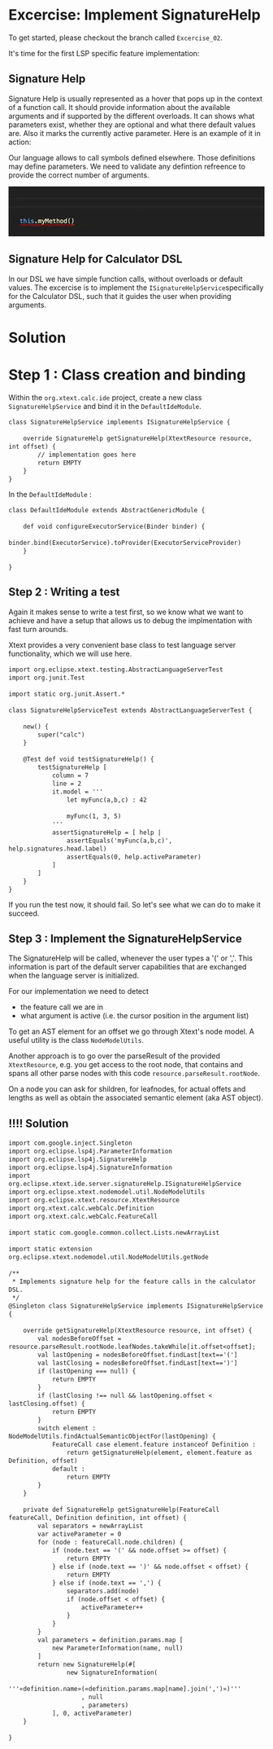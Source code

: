 # Excercise: Implement SignatureHelp

To get started, please checkout the branch called `Excercise_02`.

It's time for the first LSP specific feature implementation: 

## Signature Help

Signature Help is usually represented as a hover that pops up in the context of a function call. It should provide information about the available arguments and if supported by the different overloads. It can shows what parameters exist, whether they are optional and what there default values are. Also it marks the currently active parameter.
Here is an example of it in action:

Our language allows to call symbols defined elsewhere. Those definitions may define parameters. We need to validate any defintion refreence to provide the correct number of arguments.

![Signature Help](img/signature_help.gif)

## Signature Help for Calculator DSL

In our DSL we have simple function calls, without overloads or default values. The excercise is to implement the `ISignatureHelpService`specifically for the Calculator DSL, such that it guides the user when providing arguments.

# Solution

# Step 1 : Class creation and binding

Within the `org.xtext.calc.ide` project, create a new class `SignatureHelpService` and bind it in the `DefaultIdeModule`.

```{xtend}
class SignatureHelpService implements ISignatureHelpService {

	override SignatureHelp getSignatureHelp(XtextResource resource, int offset) {
		// implementation goes here
		return EMPTY
	}
}
```

In the `DefaultIdeModule` :
```{xtend}
class DefaultIdeModule extends AbstractGenericModule {
	
	def void configureExecutorService(Binder binder) {
		binder.bind(ExecutorService).toProvider(ExecutorServiceProvider)
	}
	
}
```

## Step 2 : Writing a test

Again it makes sense to write a test first, so we know what we want to achieve and have a setup that allows us to debug the implmentation with fast turn arounds.

Xtext provides a very convenient base class to test language server functionality, which we will use here.

```{xtend}
import org.eclipse.xtext.testing.AbstractLanguageServerTest
import org.junit.Test

import static org.junit.Assert.*

class SignatureHelpServiceTest extends AbstractLanguageServerTest {
	
	new() {
		super("calc")
	}
	
	@Test def void testSignatureHelp() {
		testSignatureHelp [
			column = 7
			line = 2
			it.model = '''
				let myFunc(a,b,c) : 42
				
				myFunc(1, 3, 5)
			'''
			assertSignatureHelp = [ help |
				assertEquals('myFunc(a,b,c)', help.signatures.head.label)
				assertEquals(0, help.activeParameter)
			]
		]
	}
}
```

If you run the test now, it should fail. So let's see what we can do to make it succeed.

## Step 3 : Implement the SignatureHelpService

The SignatureHelp will be called, whenever the user types a '(' or ','. This information is part of the default server capabilities that are exchanged when the language server is initialized.

For our implementation we need to detect
 - the feature call we are in
 - what argument is active (i.e. the cursor position in the argument list)

 To get an AST element for an offset we go through Xtext's node model. A useful utility is the class `NodeModelUtils`.

Another approach is to go over the parseResult of the provided `XtextResource`, e.g. you get access to the root node, that contains and spans all other parse nodes with this code `resource.parseResult.rootNode`.

On a node you can ask for shildren, for leafnodes, for actual offets and lengths as well as obtain the associated semantic element (aka AST object).


## !!!! Solution

```{xtend}
import com.google.inject.Singleton
import org.eclipse.lsp4j.ParameterInformation
import org.eclipse.lsp4j.SignatureHelp
import org.eclipse.lsp4j.SignatureInformation
import org.eclipse.xtext.ide.server.signatureHelp.ISignatureHelpService
import org.eclipse.xtext.nodemodel.util.NodeModelUtils
import org.eclipse.xtext.resource.XtextResource
import org.xtext.calc.webCalc.Definition
import org.xtext.calc.webCalc.FeatureCall

import static com.google.common.collect.Lists.newArrayList

import static extension org.eclipse.xtext.nodemodel.util.NodeModelUtils.getNode

/**
 * Implements signature help for the feature calls in the calculator DSL.
 */
@Singleton class SignatureHelpService implements ISignatureHelpService {
	
	override getSignatureHelp(XtextResource resource, int offset) {
		val nodesBeforeOffset = resource.parseResult.rootNode.leafNodes.takeWhile[it.offset<offset];
		val lastOpening = nodesBeforeOffset.findLast[text=='(']
		val lastClosing = nodesBeforeOffset.findLast[text==')']
		if (lastOpening === null) {
			return EMPTY
		}
		if (lastClosing !== null && lastOpening.offset < lastClosing.offset) {
			return EMPTY
		}
		switch element : NodeModelUtils.findActualSemanticObjectFor(lastOpening) {
			FeatureCall case element.feature instanceof Definition : 				
				return getSignatureHelp(element, element.feature as Definition, offset)
			default : 
				return EMPTY
		}
	}

	private def SignatureHelp getSignatureHelp(FeatureCall featureCall, Definition definition, int offset) {
		val separators = newArrayList
		var activeParameter = 0
		for (node : featureCall.node.children) {
			if (node.text == '(' && node.offset >= offset) {
				return EMPTY
			} else if (node.text == ')' && node.offset < offset) {
				return EMPTY
			} else if (node.text == ',') {
				separators.add(node)
				if (node.offset < offset) {
					activeParameter++
				}
			}
		}
		val parameters = definition.params.map [
			new ParameterInformation(name, null)
		]
		return new SignatureHelp(#[
				new SignatureInformation(
					'''«definition.name»(«definition.params.map[name].join(',')»)'''
					, null
					, parameters)
			], 0, activeParameter)
	}
	
}

```